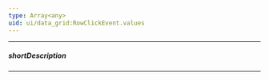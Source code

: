 ```yaml
---
type: Array<any>
uid: ui/data_grid:RowClickEvent.values
---
```

---
##### shortDescription
<!-- Description goes here -->

---
<!-- Description goes here -->